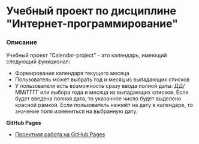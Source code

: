# Учебный проект по дисциплине "Интернет-программирование"

### Описание
  Учебный проект "Calendar-project" - это календарь, имеющий следующий функционал:
* Формирование календаря текущего месяца
* Пользователь может выбрать год и месяц из выпадающих списков
* У пользователя есть возможность сразу ввода полной даты: ДД/ММ/ГГГГ или выбора года и месяца из выпадающих списков. Если будет введена полная дата, то указанное число будет выделено красной рамкой. Если пользователь нажмёт на дату в календаре, то значение поля измениться на выбранную дату.

**GitHub Pages**

* [Проектная работа на GitHub Pages](https://vlad-kazzz.github.io/calendar-project/)